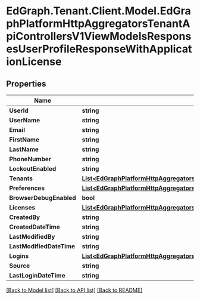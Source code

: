 # EdGraph.Tenant.Client.Model.EdGraphPlatformHttpAggregatorsTenantApiControllersV1ViewModelsResponsesUserProfileResponseWithApplicationLicense

## Properties

Name | Type | Description | Notes
------------ | ------------- | ------------- | -------------
**UserId** | **string** |  | [optional] 
**UserName** | **string** |  | [optional] 
**Email** | **string** |  | [optional] 
**FirstName** | **string** |  | [optional] 
**LastName** | **string** |  | [optional] 
**PhoneNumber** | **string** |  | [optional] 
**LockoutEnabled** | **string** |  | [optional] 
**Tenants** | [**List&lt;EdGraphPlatformHttpAggregatorsTenantApiControllersV1ViewModelsResponsesUserTenant&gt;**](EdGraphPlatformHttpAggregatorsTenantApiControllersV1ViewModelsResponsesUserTenant.md) |  | [optional] 
**Preferences** | [**List&lt;EdGraphPlatformHttpAggregatorsTenantApiControllersV1ViewModelsResponsesUserProfilePreference&gt;**](EdGraphPlatformHttpAggregatorsTenantApiControllersV1ViewModelsResponsesUserProfilePreference.md) |  | [optional] 
**BrowserDebugEnabled** | **bool** |  | [optional] 
**Licenses** | [**List&lt;EdGraphPlatformHttpAggregatorsTenantApiControllersV1ViewModelsResponsesUserLicense&gt;**](EdGraphPlatformHttpAggregatorsTenantApiControllersV1ViewModelsResponsesUserLicense.md) |  | [optional] 
**CreatedBy** | **string** |  | [optional] 
**CreatedDateTime** | **string** |  | [optional] 
**LastModifiedBy** | **string** |  | [optional] 
**LastModifiedDateTime** | **string** |  | [optional] 
**Logins** | [**List&lt;EdGraphPlatformHttpAggregatorsTenantApiControllersV1ViewModelsResponsesUserLogin&gt;**](EdGraphPlatformHttpAggregatorsTenantApiControllersV1ViewModelsResponsesUserLogin.md) |  | [optional] 
**Source** | **string** |  | [optional] 
**LastLoginDateTime** | **string** |  | [optional] 

[[Back to Model list]](../README.md#documentation-for-models) [[Back to API list]](../README.md#documentation-for-api-endpoints) [[Back to README]](../README.md)


